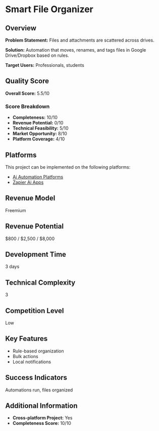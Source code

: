 # Smart File Organizer

## Overview
**Problem Statement:** Files and attachments are scattered across drives.

**Solution:** Automation that moves, renames, and tags files in Google Drive/Dropbox based on rules.

**Target Users:** Professionals, students

## Quality Score
**Overall Score:** 5.5/10

### Score Breakdown
- **Completeness:** 10/10
- **Revenue Potential:** 0/10
- **Technical Feasibility:** 5/10
- **Market Opportunity:** 8/10
- **Platform Coverage:** 4/10

## Platforms
This project can be implemented on the following platforms:
- [Ai Automation Platforms](./platforms/ai-automation-platforms/)
- [Zapier Ai Apps](./platforms/zapier-ai-apps/)

## Revenue Model
Freemium

## Revenue Potential
$800 / $2,500 / $8,000

## Development Time
3 days

## Technical Complexity
3

## Competition Level
Low

## Key Features
- Rule-based organization
- Bulk actions
- Local notifications

## Success Indicators
Automations run, files organized

## Additional Information
- **Cross-platform Project:** Yes
- **Completeness Score:** 10/10
